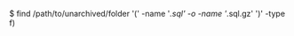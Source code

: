 <!-- post: database-backup_mysql -->


$ find /path/to/unarchived/folder '(' -name '*.sql' -o -name '*.sql.gz' ')' -type f) 
